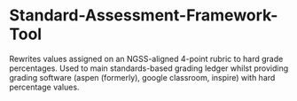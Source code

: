 # Standard-Assessment-Framework-Tool
Rewrites values assigned on an NGSS-aligned 4-point rubric to hard grade percentages.  Used to main standards-based grading ledger whilst providing grading software (aspen (formerly), google classroom, inspire) with hard percentage values.

